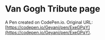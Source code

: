 # Van Gogh Tribute page

A Pen created on CodePen.io. Original URL: [https://codepen.io/Geyani/pen/ExeGPqY](https://codepen.io/Geyani/pen/ExeGPqY).

